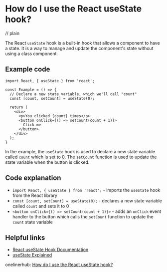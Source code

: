 # How do I use the React useState hook?
// plain

The React `useState` hook is a built-in hook that allows a component to have a state. It is a way to manage and update the component's state without using a class component.

## Example code

```
import React, { useState } from 'react';

const Example = () => {
  // Declare a new state variable, which we'll call "count"
  const [count, setCount] = useState(0);

  return (
    <div>
      <p>You clicked {count} times</p>
      <button onClick={() => setCount(count + 1)}>
        Click me
      </button>
    </div>
  );
}
```

In the example, the `useState` hook is used to declare a new state variable called `count` which is set to 0. The `setCount` function is used to update the state variable when the button is clicked.

## Code explanation

* `import React, { useState } from 'react';` - imports the `useState` hook from the React library
* `const [count, setCount] = useState(0);` - declares a new state variable called `count` and sets it to 0
* `<button onClick={() => setCount(count + 1)}>` - adds an `onClick` event handler to the button which calls the `setCount` function to update the `count` state variable

## Helpful links
* [React useState Hook Documentation](https://reactjs.org/docs/hooks-state.html)
* [useState Explained](https://www.robinwieruch.de/react-state-use-state/)

onelinerhub: [How do I use the React useState hook?](https://onelinerhub.com/reactjs/how-do-i-use-the-react-usestate-hook)
